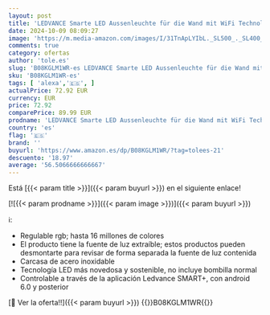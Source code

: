 ```yaml
---
layout: post
title: 'LEDVANCE Smarte LED Aussenleuchte für die Wand mit WiFi Technologie für Außen  RGB-Farben änderbar  aus dunkelgrauem Aluminium  Kompatibel mit Google und Alexa Voice Control  SMART+ WIFI CUBE UPDOWN'
date: 2024-10-09 08:09:27
image: 'https://m.media-amazon.com/images/I/31TnApLYIbL._SL500_._SL400_.jpg'
comments: true
category: ofertas
author: 'tole.es'
slug: 'B08KGLM1WR-es LEDVANCE Smarte LED Aussenleuchte für die Wand mit WiFi...'
sku: 'B08KGLM1WR-es'
tags: [ 'alexa','🇪🇸', ]
actualPrice: 72.92 EUR
currency: EUR
price: 72.92
comparePrice: 89.99 EUR
prodname: 'LEDVANCE Smarte LED Aussenleuchte für die Wand mit WiFi Technologie für Außen  RGB-Farben änderbar  aus dunkelgrauem Aluminium  Kompatibel mit Google und Alexa Voice Control  SMART+ WIFI CUBE UPDOWN'
country: 'es'
flag: '🇪🇸'
brand: ''
buyurl: 'https://www.amazon.es/dp/B08KGLM1WR/?tag=tolees-21'
descuento: '18.97'
average: '56.5066666666667'
---
```


Está [{{< param title >}}]({{< param buyurl >}}) en el siguiente enlace!

[![{{< param prodname >}}]({{< param image >}})]({{< param buyurl >}})

ℹ️:

- Regulable rgb; hasta 16 millones de colores
- El producto tiene la fuente de luz extraíble; estos productos pueden desmontarte para revisar de forma separada la fuente de luz contenida
- Carcasa de acero inoxidable
- Tecnología LED más novedosa y sostenible, no incluye bombilla normal
- Controlable a través de la aplicación Ledvance SMART+, con android 6.0 y posterior

[🛒 Ver la oferta!!]({{< param buyurl >}})
{{<world>}}B08KGLM1WR{{</world>}}
